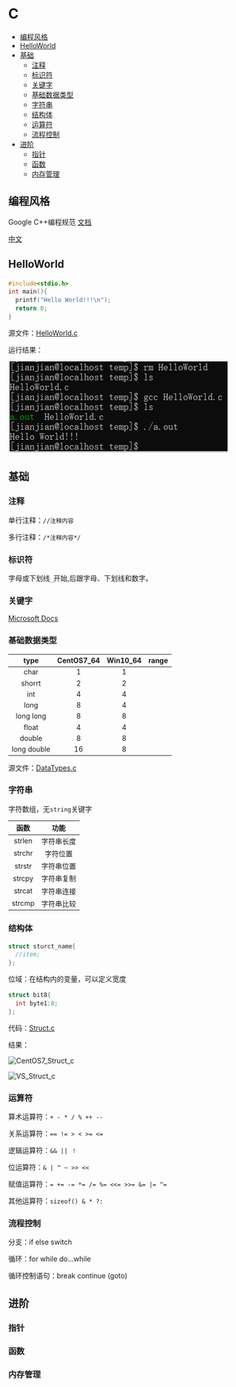 # C
- [编程风格](#编程风格)
- [HelloWorld](#HelloWorld)
- [基础](#基础)
  * [注释](#注释)
  * [标识符](#标识符)
  * [关键字](#关键字)
  * [基础数据类型](#基础数据类型)
  * [字符串](#字符串)
  * [结构体](#结构体)
  * [运算符](#运算符)
  * [流程控制](#流程控制)
- [进阶](#进阶)
  * [指针](#指针)
  * [函数](#函数)
  * [内存管理](#内存管理)
## 编程风格
Google C++编程规范 [文档](https://google.github.io/styleguide/cppguide.html)

[中文](GoogleC++StyleGuide.md)
## HelloWorld

```C
#include<stdio.h>
int main(){
  printf("Hello World!!!\n");
  return 0;
}
```

源文件：[HelloWorld.c](source/HelloWorld.c)

运行结果：

![CentOS7_HelloWorld_c](image/CentOS7_HelloWorld_c.png)

## 基础
### 注释
单行注释：`//注释内容`

多行注释：`/*注释内容*/`
### 标识符
字母或下划线`_`开始,后跟字母、下划线和数字。
### 关键字
[Microsoft Docs](https://docs.microsoft.com/zh-cn/cpp/c-language/c-keywords)
### 基础数据类型
|type|CentOS7_64|Win10_64|range|
|:-:|:-:|:-:|:-:|
|char|1|1||
|shorrt|2|2||
|int|4|4||
|long|8|4||
|long long|8|8||
|float|4|4||
|double|8|8||
|long double|16|8|

源文件：[DataTypes.c](source/DataTypes.c)

### 字符串
字符数组，无`string`关键字

|函数|功能|
|:-:|:-:|
|strlen|字符串长度|
|strchr|字符位置|
|strstr|字符串位置|
|strcpy|字符串复制|
|strcat|字符串连接|
|strcmp|字符串比较|
### 结构体
```C
struct sturct_name{
  //item;
};
```

位域：在结构内的变量，可以定义宽度

```C
struct bit8{
  int byte1:8;
};
```

代码：[Struct.c](source/Struct.c)

结果：

![CentOS7_Struct_c](CentOS7_Struct_c.png)

![VS_Struct_c](VS_Struct_c.png)
### 运算符
算术运算符：`+ - * / % ++ --`

关系运算符：`== != > < >= <=`

逻辑运算符：`&& || ！`

位运算符：`& | ^ ~ >> <<`

赋值运算符：`= += -= *= /= %= <<= >>= &= |= ^=`

其他运算符：`sizeof() & * ?:`
### 流程控制
分支：if else switch

循环：for while do...while

循环控制语句：break continue (goto)

## 进阶
### 指针
### 函数
### 内存管理
